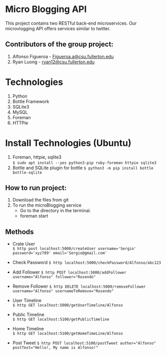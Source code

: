 Micro Blogging API
===============================
This project contains two RESTful back-end microservices. Our microvlogging API offers services similar to twitter.  

Contributors of the group project:  
---------------------------------- 
1) Alfonso Figueroa - Figueroa.a@csu.fullerton.edu  
2) Ryan Luong - ryan12@csu.fullerton.edu  
  
Technologies      
===============================
1) Python  
2) Bottle Framework  
3) SQLite3  
4) MySQL  
5) Foreman  
6) HTTPie  

Install Technologies (Ubuntu)  
===============================
1) Foreman, httpie, sqlite3  
   ``` $ sudo apt install --yes python3-pip ruby-foreman httpie sqlite3  ```
2) Bottle and SQLite plugin for bottle 
   ``` $ python3 -m pip install bottle bottle-sqlite ```  

How to run project:
--------------------  
1) Download the files from git  
2) To run the microBlogging service  
   - Go to the directory in the terminal.  
   - foreman start  

Methods  
--------------  
- Crate User  
   ``` $ http post localhost:5000/createUser username='Sergio' password='xyz789' email='Sergio@gmail.com' ```

- Check Password
   ``` $ http localhost:5000/checkPassword/Alfonso/abc123 ```  

- Add Follower
   ``` $ http POST localhost:5000/addFollower username="Alfonso" follower="Rosendo" ```  

- Remove Follower
   ``` $ http DELETE localhost:5000/removeFollower username="Alfonso" usernameToRemove="Rosendo" ```  
  
- User Timeline  
   ``` $ http GET localhost:5000/getUserTimeline/Alfonso ```  

- Public Timeline  
   ``` $ http GET localhost:5100/getPublicTimeline ```    

- Home Timeline  
   ``` $ http GET localhost:5100/getHomeTimeLine/Alfonso ```    

- Post Tweet
   ``` $ http POST localhost:5100/postTweet author="Alfonso" postText="Hello!, My name is Alfonso!" ```   

